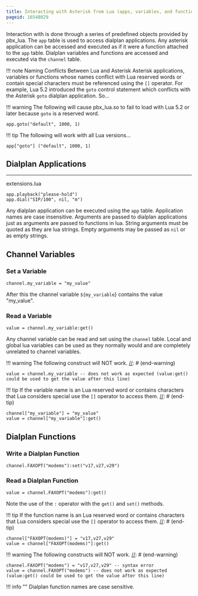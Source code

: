 ```yaml
---
title: Interacting with Asterisk from Lua (apps, variables, and functions)
pageid: 16548029
---
```


Interaction with is done through a series of predefined objects provided by pbx_lua. The `app` table is used to access dialplan applications. Any asterisk application can be accessed and executed as if it were a function attached to the `app` table. Dialplan variables and functions are accessed and executed via the `channel` table.

!!! note Naming Conflicts Between Lua and Asterisk
    Asterisk applications, variables or functions whose names conflict with Lua reserved words or contain special characters must be referenced using the `[]` operator. For example, Lua 5.2 introduced the `goto` control statement which conflicts with the Asterisk `goto` dialplan application. So...
    
[//]: # (end-note)

!!! warning
    The following will cause pbx_lua.so to fail to load with Lua 5.2 or later because `goto` is a reserved word.

```
app.goto("default", 1000, 1)  
```

!!! tip 
    The following will work with all Lua versions...
```
app["goto"] ("default", 1000, 1)
```

## Dialplan Applications

---
extensions.lua  

```
app.playback("please-hold")
app.dial("SIP/100", nil, "m")

```

Any dialplan application can be executed using the `app` table. Application names are case insensitive. Arguments are passed to dialplan applications just as arguments are passed to functions in lua. String arguments must be quoted as they are lua strings. Empty arguments may be passed as `nil` or as empty strings.

## Channel Variables
  
### Set a Variable  

```
channel.my_variable = "my_value"

```

After this the channel variable `${my_variable`} contains the value "my_value".


### Read a Variable  

```
value = channel.my_variable:get()

```

Any channel variable can be read and set using the `channel` table. Local and global lua variables can be used as they normally would and are completely unrelated to channel variables.

!!! warning 
    The following construct will NOT work.
[//]: # (end-warning)

```
value = channel.my_variable -- does not work as expected (value:get() could be used to get the value after this line)
```

!!! tip 
    If the variable name is an Lua reserved word or contains characters that Lua considers special use the `[]` operator to access them.
[//]: # (end-tip)

```
channel["my_variable"] = "my_value"
value = channel["my_variable"]:get()

```

## Dialplan Functions

### Write a Dialplan Function  

```
channel.FAXOPT("modems"):set("v17,v27,v29")

```

### Read a Dialplan Function  

```
value = channel.FAXOPT("modems"):get()

```

Note the use of the `:` operator with the `get()` and `set()` methods.


!!! tip 
    If the function name is an Lua reserved word or contains characters that Lua considers special use the `[]` operator to access them.
[//]: # (end-tip)

```
channel["FAXOPT(modems)"] = "v17,v27,v29"
value = channel["FAXOPT(modems)"]:get()
```

!!! warning 
    The following constructs will NOT work.
[//]: # (end-warning)

```
channel.FAXOPT("modems") = "v17,v27,v29" -- syntax error
value = channel.FAXOPT("modems") -- does not work as expected (value:get() could be used to get the value after this line)

```

!!! info ""
    Dialplan function names are case sensitive.

      
[//]: # (end-info)

